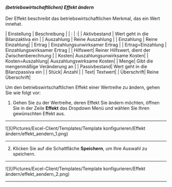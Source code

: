 #### *(betriebswirtschaftlichen) Effekt ändern*  

Der Effekt beschreibt das betriebswirtschaftlichen Merkmal, das ein Wert innehat.

| Einstellung | Beschreibung |
| : | :|
| Aktivbestand | Wert geht in die Bilanzaktiva ein |
| Auszahlung | Reine Auszahlung |
| Einzahlung | Reine Einzahlung|
| Ertrag | Einzahlungsunwirksamer Ertrag |
| Ertrag=Einzahlung | Einzahlungswirksamer Ertrag |
| Hilfswert| Reiner Hilfswert, dient der Zwischenberechnung |
| Kosten| Auszahlungsunwirksame Kosten|
| Kosten=Auszahlung| Auszahlungswirksame Kosten|
| Menge| Gibt die mengenmäßige Veränderung an |
| Passivbestand| Wert geht in die Bilanzpassiva ein |
| Stück| Anzahl |
| Text| Textwert|
| Überschrift| Reine Überschrift|

Um den betriebswirtschaftlichen Effekt einer Wertreihe zu ändern, gehen Sie wie folgt vor:  

1) Gehen Sie zu der Wertreihe, deren Effekt Sie ändern möchten, öffnen Sie in der Zeile **Effekt** das Dropdown Menü und wählen Sie Ihren gewünschten Effekt aus.  

---
![](/Pictures/Excel-Client/Templates/Template konfigurieren/Effekt ändern/effekt_aendern_1.png)

---


<!---

> **Hinweis:** Eine Beschreibung der betriebswirtschaftlichen Effekte finden Sie in Kapitel 3.5.2.  
	--eventuell Wirkung der einzelnen Effekte in der DF erläutern? bspw. unterschiedliche handhabung in auswertungen?!
-->


2) Klicken Sie auf die Schaltfläche **Speichern**, um Ihre Auswahl zu speichern.  

---
![](/Pictures/Excel-Client/Templates/Template konfigurieren/Effekt ändern/effekt_aendern_2.png)

---